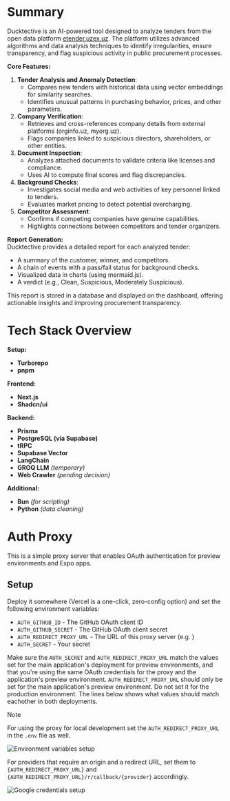 # Summary 

Ducktective is an AI-powered tool designed to analyze tenders from the open data platform [etender.uzex.uz](https://etender.uzex.uz/home). The platform utilizes advanced algorithms and data analysis techniques to identify irregularities, ensure transparency, and flag suspicious activity in public procurement processes.

**Core Features:**

1. **Tender Analysis and Anomaly Detection**:
    - Compares new tenders with historical data using vector embeddings for similarity searches.
    - Identifies unusual patterns in purchasing behavior, prices, and other parameters.
2. **Company Verification**:
    - Retrieves and cross-references company details from external platforms (orginfo.uz, myorg.uz).
    - Flags companies linked to suspicious directors, shareholders, or other entities.
3. **Document Inspection**:
    - Analyzes attached documents to validate criteria like licenses and compliance.
    - Uses AI to compute final scores and flag discrepancies.
4. **Background Checks**:
    - Investigates social media and web activities of key personnel linked to tenders.
    - Evaluates market pricing to detect potential overcharging.
5. **Competitor Assessment**:
    - Confirms if competing companies have genuine capabilities.
    - Highlights connections between competitors and tender organizers.

**Report Generation:**  
Ducktective provides a detailed report for each analyzed tender:

- A summary of the customer, winner, and competitors.
- A chain of events with a pass/fail status for background checks.
- Visualized data in charts (using mermaid.js).
- A verdict (e.g., Clean, Suspicious, Moderately Suspicious).

This report is stored in a database and displayed on the dashboard, offering actionable insights and improving procurement transparency.

# Tech Stack Overview

**Setup:**
* **Turborepo**
* **pnpm**

**Frontend:**

- **Next.js**
- **Shadcn/ui**

**Backend:**

- **Prisma**
- **PostgreSQL (via Supabase)**
- **tRPC**
- **Supabase Vector**
- **LangChain**
- **GROQ LLM** _(temporary)_
- **Web Crawler** _(pending decision)_

**Additional:**
- **Bun** *(for scripting)*
- **Python** *(data cleaning)*

# Auth Proxy

This is a simple proxy server that enables OAuth authentication for preview environments and Expo apps.

## Setup

Deploy it somewhere (Vercel is a one-click, zero-config option) and set the following environment variables:

- `AUTH_GITHUB_ID` - The GitHub OAuth client ID
- `AUTH_GITHUB_SECRET` - The GitHub OAuth client secret
- `AUTH_REDIRECT_PROXY_URL` - The URL of this proxy server (e.g. )
- `AUTH_SECRET` - Your secret

Make sure the `AUTH_SECRET` and `AUTH_REDIRECT_PROXY_URL` match the values set for the main application's deployment for preview environments, and that you're using the same OAuth credentials for the proxy and the application's preview environment.
`AUTH_REDIRECT_PROXY_URL` should only be set for the main application's preview environment. Do not set it for the production environment.
The lines below shows what values should match eachother in both deployments.

> [!NOTE]
>
> For using the proxy for local development set the `AUTH_REDIRECT_PROXY_URL` in the `.env` file as well.

![Environment variables setup](https://github.com/t3-oss/create-t3-turbo/assets/51714798/5fadd3f5-f705-459a-82ab-559a3df881d0)

For providers that require an origin and a redirect URL, set them to `{AUTH_REDIRECT_PROXY_URL}` and `{AUTH_REDIRECT_PROXY_URL}/r/callback/{provider}` accordingly.

![Google credentials setup](https://github.com/ahkhanjani/create-t3-turbo/assets/72540492/eaa88685-6fc2-4c23-b7ac-737eb172fa0e)
